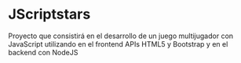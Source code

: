 # JScriptstars
Proyecto que consistirá en el desarrollo de un juego multijugador con JavaScript utilizando en el frontend APIs HTML5 y Bootstrap y en el backend con NodeJS
